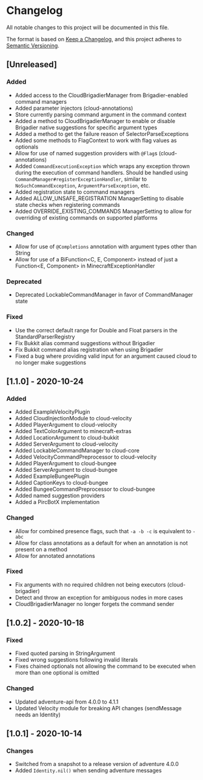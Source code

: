 # Changelog
All notable changes to this project will be documented in this file.

The format is based on [Keep a Changelog](https://keepachangelog.com/en/1.0.0/),
and this project adheres to [Semantic Versioning](https://semver.org/spec/v2.0.0.html).

## [Unreleased]

### Added
 - Added access to the CloudBrigadierManager from Brigadier-enabled command managers
 - Added parameter injectors (cloud-annotations)
 - Store currently parsing command argument in the command context
 - Added a method to CloudBrigadierManager to enable or disable Brigadier native suggestions for specific argument types
 - Added a method to get the failure reason of SelectorParseExceptions
 - Added some methods to FlagContext to work with flag values as optionals
 - Allow for use of named suggestion providers with `@Flag`s (cloud-annotations)
 - Added `CommandExecutionException` which wraps any exception thrown during the execution of command handlers. Should be
  handled using `CommandManager#registerExceptionHandler`, similar to `NoSuchCommandException`, `ArgumentParseException`, etc.
 - Added registration state to command managers
 - Added ALLOW_UNSAFE_REGISTRATION ManagerSetting to disable state checks when registering commands
 - Added OVERRIDE_EXISTING_COMMANDS ManagerSetting to allow for overriding of existing commands on supported platforms
 
### Changed
 - Allow for use of `@Completions` annotation with argument types other than String
 - Allow for use of a BiFunction<C, E, Component> instead of just a Function<E, Component> in MinecraftExceptionHandler
 
### Deprecated
 - Deprecated LockableCommandManager in favor of CommandManager state
 
### Fixed
 - Use the correct default range for Double and Float parsers in the StandardParserRegistry
 - Fix Bukkit alias command suggestions without Brigadier
 - Fix Bukkit command alias registration when using Brigadier
 - Fixed a bug where providing valid input for an argument caused cloud to no longer make suggestions

## [1.1.0] - 2020-10-24

### Added
 - Added ExampleVelocityPlugin
 - Added CloudInjectionModule to cloud-velocity
 - Added PlayerArgument to cloud-velocity
 - Added TextColorArgument to minecraft-extras
 - Added LocationArgument to cloud-bukkit
 - Added ServerArgument to cloud-velocity
 - Added LockableCommandManager to cloud-core
 - Added VelocityCommandPreprocessor to cloud-velocity
 - Added PlayerArgument to cloud-bungee
 - Added ServerArgument to cloud-bungee
 - Added ExampleBungeePlugin
 - Added CaptionKeys to cloud-bungee
 - Added BungeeCommandPreprocessor to cloud-bungee
 - Added named suggestion providers
 - Added a PircBotX implementation

### Changed
 - Allow for combined presence flags, such that `-a -b -c` is equivalent to `-abc`
 - Allow for class annotations as a default for when an annotation is not present on a method
 - Allow for annotated annotations
 
### Fixed
 - Fix arguments with no required children not being executors (cloud-brigadier)
 - Detect and throw an exception for ambiguous nodes in more cases
 - CloudBrigadierManager no longer forgets the command sender

## [1.0.2] - 2020-10-18

### Fixed
 - Fixed quoted parsing in StringArgument
 - Fixed wrong suggestions following invalid literals
 - Fixes chained optionals not allowing the command to be executed when more than one optional is omitted

### Changed
 - Updated adventure-api from 4.0.0 to 4.1.1
 - Updated Velocity module for breaking API changes (sendMessage needs an Identity)

## [1.0.1] - 2020-10-14

### Changes
 - Switched from a snapshot to a release version of adventure 4.0.0
 - Added `Identity.nil()` when sending adventure messages
